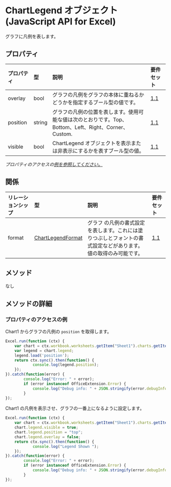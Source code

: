 # <a name="chartlegend-object-javascript-api-for-excel"></a>ChartLegend オブジェクト (JavaScript API for Excel)

グラフに凡例を表します。

## <a name="properties"></a>プロパティ

| プロパティ       | 型    |説明| 要件セット|
|:---------------|:--------|:----------|:----|
|overlay|bool|グラフの凡例をグラフの本体に重ねるかどうかを指定するブール型の値です。|[1.1](../requirement-sets/excel-api-requirement-sets.md)|
|position|string|グラフの凡例の位置を表します。使用可能な値は次のとおりです。Top、Bottom、Left、Right、Corner、Custom.|[1.1](../requirement-sets/excel-api-requirement-sets.md)|
|visible|bool|ChartLegend オブジェクトを表示または非表示にするかを表すブール型の値。|[1.1](../requirement-sets/excel-api-requirement-sets.md)|

_プロパティのアクセスの[例を参照してください。](#property-access-examples)_

## <a name="relationships"></a>関係
| リレーションシップ | 型    |説明| 要件セット|
|:---------------|:--------|:----------|:----|
|format|[ChartLegendFormat](chartlegendformat.md)|グラフ の凡例の書式設定を表します。これには塗りつぶしとフォントの書式設定などがあります。値の取得のみ可能です。|[1.1](../requirement-sets/excel-api-requirement-sets.md)|

## <a name="methods"></a>メソッド
なし


## <a name="method-details"></a>メソッドの詳細

### <a name="property-access-examples"></a>プロパティのアクセスの例

Chart1 からグラフの凡例の `position` を取得します。

```js
Excel.run(function (ctx) { 
    var chart = ctx.workbook.worksheets.getItem("Sheet1").charts.getItem("Chart1");    
    var legend = chart.legend;
    legend.load('position');
    return ctx.sync().then(function() {
            console.log(legend.position);
    });
}).catch(function(error) {
        console.log("Error: " + error);
        if (error instanceof OfficeExtension.Error) {
            console.log("Debug info: " + JSON.stringify(error.debugInfo));
        }
});
```

Chart1 の凡例を表示させ、グラフの一番上になるように設定します。

```js
Excel.run(function (ctx) { 
    var chart = ctx.workbook.worksheets.getItem("Sheet1").charts.getItem("Chart1");    
    chart.legend.visible = true;
    chart.legend.position = "top"; 
    chart.legend.overlay = false; 
    return ctx.sync().then(function() {
            console.log("Legend Shown ");
    });
}).catch(function(error) {
        console.log("Error: " + error);
        if (error instanceof OfficeExtension.Error) {
            console.log("Debug info: " + JSON.stringify(error.debugInfo));
        }
});
``` 
